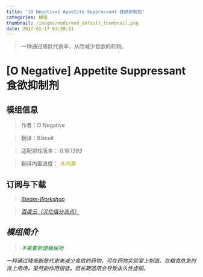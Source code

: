 ```yaml
---
title: '[O Negative] Appetite Suppressant 食欲抑制剂'
categories: 模组
thumbnail: /images/mods/mod_default_thumbnail.png
date: 2017-01-17 03:58:11
---
```


> 一种通过降低代谢率，从而减少食欲的药物。

<!--more-->

# [O Negative] Appetite Suppressant 食欲抑制剂

## 模组信息

> 作者：O Negative

> 翻译：Biscuit

> 适配游戏版本：<i class="fa fa-tag" aria-hidden="true"> 0.16.1393</i>

> 翻译内置进度：<i class="fa fa-exclamation-circle" aria-hidden="true" title="未内置，请从汉化组分流点下载" style="color:#b7aa00"> 未内置</i>
<!--<i class="fa fa-check-circle" aria-hidden="true" title="翻译已内置于原作者的模组，可直接从Steam创意工坊订阅" style="color:#097c25"> 已内置</i>-->

## 订阅与下载

> <a href="http://steamcommunity.com/sharedfiles/filedetails/?id=828818550"><i class="fa fa-steam-square" aria-hidden="true" /> Steam-Workshop</a>

> <a href="http://pan.baidu.com/s/1ge2MCrL"><i class="fa fa-paw" aria-hidden="true" /> 百度云（汉化组分流点）</a>

## 模组简介

> <i class="fa fa-check-circle" aria-hidden="true" style="color:#097c25"> 不需要新建殖民地</i>

一种通过降低新陈代谢来减少食欲的药物，可在药物实验室上制造。在粮食危急时派上用场，虽然副作用很低，但长期滥用会导致永久性虚弱。